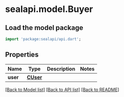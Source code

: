 # sealapi.model.Buyer

## Load the model package
```dart
import 'package:sealapi/api.dart';
```

## Properties
Name | Type | Description | Notes
------------ | ------------- | ------------- | -------------
**user** | [**CUser**](CUser.md) |  | 

[[Back to Model list]](../README.md#documentation-for-models) [[Back to API list]](../README.md#documentation-for-api-endpoints) [[Back to README]](../README.md)


